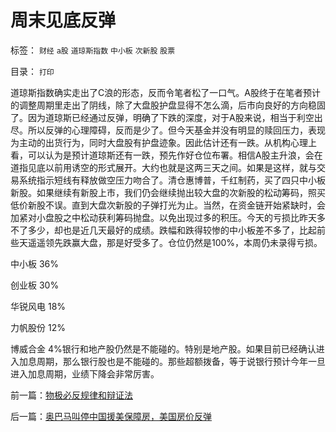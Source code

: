# 周末见底反弹

标签： `财经` `a股` `道琼斯指数` `中小板` `次新股` `股票` 

目录： `打印`

道琼斯指数确实走出了C浪的形态，反而令笔者松了一口气。A股终于在笔者预计的调整周期里走出了阴线，除了大盘股护盘显得不怎么滴，后市向良好的方向稳固了。因为道琼斯已经通过反弹，明确了下跌的深度，对于A股来说，相当于利空出尽。所以反弹的心理障碍，反而是少了。但今天基金并没有明显的赎回压力，表现为主动的出货行为，同时大盘股有护盘迹象。因此估计还有一跌。从机构心理上看，可以认为是预计道琼斯还有一跌，预先作好仓位布署。相信A股主升浪，会在道指见底以前用诱空的形式展开。大约也就是这两三天之间。如果是这样，就与交易系统指示短线有释放做空压力吻合了。清仓惠博普，千红制药，买了四只中小板新股。如果继续有新股上市，我们仍会继续抛出较大盘的次新股的松动筹码，照买低价新股不误。直到大盘次新股的子弹打光为止。当然，在资金链开始紧缺时，会加紧对小盘股之中松动获利筹码抛盘。以免出现过多的积压。今天的亏损比昨天多不了多少，却也是近几天最好的成绩。跌幅和跌得较惨的中小板差不多了，比起前些天遥遥领先跌赢大盘，那是好受多了。仓位仍然是100%，本周仍未录得亏损。

中小板 36%

创业板 30%

华锐风电 18%

力帆股份 12%

博威合金 4%银行和地产股仍然是不能碰的。特别是地产股。如果目前已经确认进入加息周期，那么银行股也是不能碰的。那些超额拨备，等于说银行预计今年一旦进入加息周期，业绩下降会非常厉害。

前一篇：[物极必反规律和辩证法](../../../2011/3/1/物极必反规律和辩证法.md)

后一篇：[奥巴马叫停中国援美保障房，美国房价反弹](../../../2011/3/2/奥巴马叫停中国援美保障房，美国房价反弹.md)